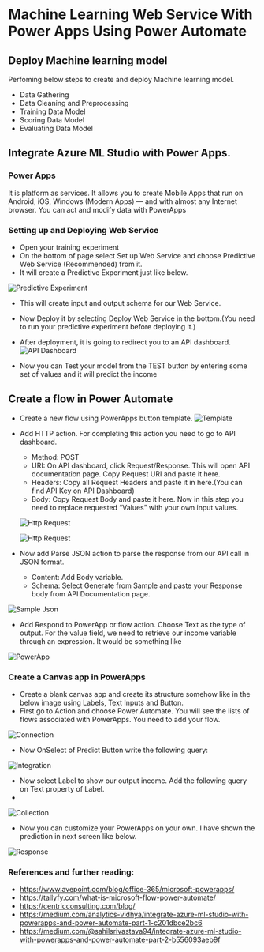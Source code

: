# Machine Learning Web Service With Power Apps Using Power Automate

## Deploy Machine learning model 

Perfoming below steps to create and deploy Machine learning model.

* Data Gathering
* Data Cleaning and Preprocessing
* Training Data Model
* Scoring Data Model
* Evaluating Data Model
  
## Integrate Azure ML Studio with Power Apps.

### Power Apps 
It is platform as services. It allows you to create Mobile Apps that run on Android, iOS, Windows (Modern Apps) — and with almost any Internet browser. You can act and modify data with PowerApps

### Setting up and Deploying Web Service
* Open your training experiment 
* On the bottom of page select Set up Web Service and choose Predictive Web Service (Recommended) from it.
* It will create a Predictive Experiment just like below.
  
![Predictive Experiment](https://raw.githubusercontent.com/PrezSeah/galleryres/main/Power-Automate-BI/images/PredictiveExperiment.JPG)  

* This will create input and output schema for our Web Service.
*  Now Deploy it by selecting Deploy Web Service in the bottom.(You need to run your predictive experiment before deploying it.)
*  After deployment, it is going to redirect you to an API dashboard.
![API Dashboard](https://raw.githubusercontent.com/PrezSeah/galleryres/main/Power-Automate-BI/images/APIDashboard.JPG) 

*  Now you can Test your model from the TEST button by entering some set of values and it will predict the income


## Create a flow in Power Automate
* Create a new flow using PowerApps button template.
![Template](https://raw.githubusercontent.com/PrezSeah/galleryres/main/Power-Automate-BI/images/PowerApps.JPG) 
* Add HTTP action. For completing this action you need to go to API dashboard.
  * Method: POST
  * URI: On API dashboard, click Request/Response. This will open API documentation page. Copy Request URI and paste it here.
  * Headers: Copy all Request Headers and paste it in here.(You can find API Key on API Dashboard)
  * Body: Copy Request Body and paste it here. Now in this step you need to replace requested “Values” with your own input values.
  
  ![Http Request](https://raw.githubusercontent.com/PrezSeah/galleryres/main/Power-Automate-BI/images/HttpReqeust.JPG) 

  ![Http Request](https://raw.githubusercontent.com/PrezSeah/galleryres/main/Power-Automate-BI/images/HttpRequest2.JPG) 
* Now add Parse JSON action to parse the response from our API call in JSON format.
  * Content: Add Body variable.
  * Schema: Select Generate from Sample and paste your Response body from API Documentation page.
  
 ![Sample Json](https://raw.githubusercontent.com/PrezSeah/galleryres/main/Power-Automate-BI/images/SampleJson.JPG) 
* Add Respond to PowerApp or flow action. Choose Text as the type of output. For the value field, we need to retrieve our income variable through an expression. It would be something like 
  
 ![PowerApp](https://raw.githubusercontent.com/PrezSeah/galleryres/main/Power-Automate-BI/images/PowerAPPSFlow.JPG) 
  
### Create a Canvas app in PowerApps
* Create a blank canvas app and create its structure somehow like in the below image using Labels, Text Inputs and Button.
* First go to Action and choose Power Automate. You will see the lists of flows associated with PowerApps. You need to add your flow.
  
![Connection](https://raw.githubusercontent.com/PrezSeah/galleryres/main/Power-Automate-BI/images/PowerAppsIntration.JPG) 
* Now OnSelect of Predict Button write the following query:
  
![Integration](https://raw.githubusercontent.com/PrezSeah/galleryres/main/Power-Automate-BI/images/PowerAppsUI.JPG) 
* Now select Label to show our output income. Add the following query on Text property of Label.
* 
![Collection](https://raw.githubusercontent.com/PrezSeah/galleryres/main/Power-Automate-BI/images/ResponseCol.JPG) 
* Now you can customize your PowerApps on your own. I have shown the prediction in next screen like below.
  
![Response](https://raw.githubusercontent.com/PrezSeah/galleryres/main/Power-Automate-BI/images/ResponseScreen.JPG) 

### References and further reading:
* https://www.avepoint.com/blog/office-365/microsoft-powerapps/
* https://tallyfy.com/what-is-microsoft-flow-power-automate/
* https://centricconsulting.com/blog/
* https://medium.com/analytics-vidhya/integrate-azure-ml-studio-with-powerapps-and-power-automate-part-1-c201dbce2bc6
* https://medium.com/@sahilsrivastava94/integrate-azure-ml-studio-with-powerapps-and-power-automate-part-2-b556093aeb9f
